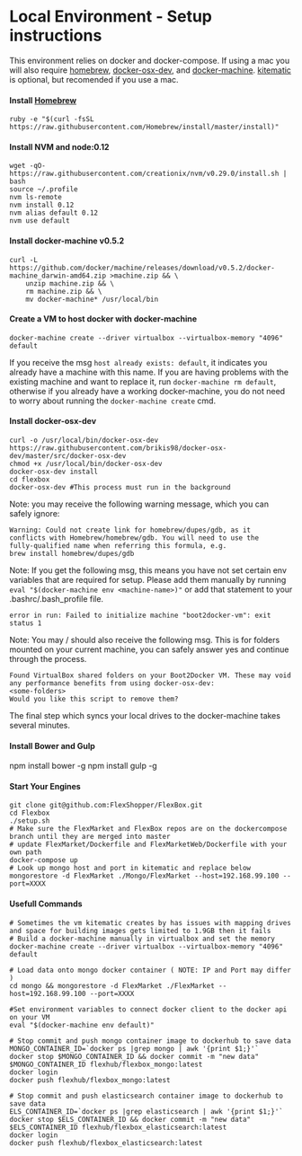 # Local Environment - Setup instructions

This environment relies on docker and docker-compose. If using a mac you will also require [homebrew], [docker-osx-dev], and [docker-machine]. [kitematic] is optional, but recomended if you use a mac.
#### Install [Homebrew]
```ruby -e "$(curl -fsSL https://raw.githubusercontent.com/Homebrew/install/master/install)"```

#### Install NVM and node:0.12
```
wget -qO- https://raw.githubusercontent.com/creationix/nvm/v0.29.0/install.sh | bash
source ~/.profile
nvm ls-remote
nvm install 0.12
nvm alias default 0.12
nvm use default
```

#### Install docker-machine v0.5.2
```
curl -L https://github.com/docker/machine/releases/download/v0.5.2/docker-machine_darwin-amd64.zip >machine.zip && \
    unzip machine.zip && \
    rm machine.zip && \
    mv docker-machine* /usr/local/bin
```
#### Create a VM to host docker with docker-machine
```docker-machine create --driver virtualbox --virtualbox-memory "4096" default```

If you receive the msg `host already exists: default`, it indicates you already have a machine with this name. If you are having problems with the existing machine and want to replace it, run `docker-machine rm default`, otherwise if you already have a working docker-machine, you do not need to worry about running the `docker-machine create` cmd.

#### Install docker-osx-dev 
```
curl -o /usr/local/bin/docker-osx-dev https://raw.githubusercontent.com/brikis98/docker-osx-dev/master/src/docker-osx-dev
chmod +x /usr/local/bin/docker-osx-dev
docker-osx-dev install
cd flexbox
docker-osx-dev #This process must run in the background
```

Note: you may receive the following warning message, which you can safely ignore:
```
Warning: Could not create link for homebrew/dupes/gdb, as it
conflicts with Homebrew/homebrew/gdb. You will need to use the
fully-qualified name when referring this formula, e.g.
brew install homebrew/dupes/gdb
```

Note: If you get the following msg, this means you have not set certain env variables that are required for setup. Please add them manually by running `eval "$(docker-machine env <machine-name>)"` or add that statement to your .bashrc/.bash_profile file.
```
error in run: Failed to initialize machine "boot2docker-vm": exit status 1
```

Note: You may / should also receive the following msg. This is for folders mounted on your current machine, you can safely answer yes and continue through the process.
```
Found VirtualBox shared folders on your Boot2Docker VM. These may void any performance benefits from using docker-osx-dev:
<some-folders>
Would you like this script to remove them?
```

The final step which syncs your local drives to the docker-machine takes several minutes.


#### Install Bower and Gulp
npm install bower -g
npm install gulp -g

#### Start Your Engines
```
git clone git@github.com:FlexShopper/FlexBox.git
cd Flexbox
./setup.sh
# Make sure the FlexMarket and FlexBox repos are on the dockercompose branch until they are merged into master
# update FlexMarket/Dockerfile and FlexMarketWeb/Dockerfile with your own path
docker-compose up
# Look up mongo host and port in kitematic and replace below
mongorestore -d FlexMarket ./Mongo/FlexMarket --host=192.168.99.100 --port=XXXX
```

####  Usefull Commands
```
# Sometimes the vm kitematic creates by has issues with mapping drives and space for building images gets limited to 1.9GB then it fails
# Build a docker-machine manually in virtualbox and set the memory
docker-machine create --driver virtualbox --virtualbox-memory "4096" default

# Load data onto mongo docker container ( NOTE: IP and Port may differ )
cd mongo && mongorestore -d FlexMarket ./FlexMarket --host=192.168.99.100 --port=XXXX 

#Set environment variables to connect docker client to the docker api on your VM
eval "$(docker-machine env default)"

# Stop commit and push mongo container image to dockerhub to save data
MONGO_CONTAINER_ID=`docker ps |grep mongo | awk '{print $1;}'`
docker stop $MONGO_CONTAINER_ID && docker commit -m "new data" $MONGO_CONTAINER_ID flexhub/flexbox_mongo:latest
docker login 
docker push flexhub/flexbox_mongo:latest

# Stop commit and push elasticsearch container image to dockerhub to save data
ELS_CONTAINER_ID=`docker ps |grep elasticsearch | awk '{print $1;}'`
docker stop $ELS_CONTAINER_ID && docker commit -m "new data" $ELS_CONTAINER_ID flexhub/flexbox_elasticsearch:latest
docker login 
docker push flexhub/flexbox_elasticsearch:latest
```





[//]: # (These are reference links used in the body of this note and get stripped out when the markdown processor does it's job. There is no need to format nicely because it shouldn't be seen. Thanks SO - http://stackoverflow.com/questions/4823468/store-comments-in-markdown-syntax)


   [kitematic]: <https://kitematic.com>
   [Homebrew]: <https://brew.sh>
   [docker-osx-dev]: <https://github.com/brikis98/docker-osx-dev>
   [docker-machine]: <https://docs.docker.com/machine/install-machine/>


